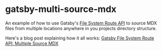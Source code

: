 # gatsby-multi-source-mdx

An example of how to use Gatsby's
[File System Route API](https://www.gatsbyjs.com/docs/reference/routing/file-system-route-api/) to source MDX files from
multiple locations anywhere in you projects directory structure.

Here's a blog post explaining how it all works: [Gatsby File System Route API: Multiple Source MDX](https://paulie.dev/posts/2021/03/file-system-routes-multi-source-mdx/)
